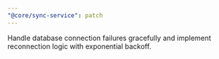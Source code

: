 ```yaml
---
"@core/sync-service": patch
---
```


Handle database connection failures gracefully and implement reconnection logic with exponential backoff.

